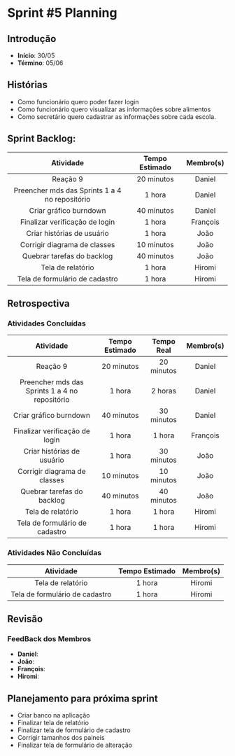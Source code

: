﻿# Sprint #5 Planning

## Introdução

- **Início**: 30/05
- **Término**: 05/06

## Histórias

- Como funcionário quero poder fazer login
- Como funcionário quero visualizar as informações sobre alimentos
- Como secretário quero cadastrar as informações sobre cada escola.

## Sprint Backlog:

| Atividade                                      | Tempo Estimado | Membro(s)     |
|:----------------------------------------------:|:--------------:|:-------------:|
| Reação 9                                       | 20 minutos     | Daniel        |
| Preencher mds das Sprints 1 a 4 no repositório | 1 hora         | Daniel        |	
| Criar gráfico burndown                         | 40 minutos     | Daniel        |
| Finalizar verificação de login                 | 1 hora         | François      |
| Criar histórias de usuário                     | 1 hora         | João          |
| Corrigir diagrama de classes                   | 10 minutos     | João          |
| Quebrar tarefas do backlog                     | 40 minutos     | João          |
| Tela de relatório                              | 1 hora         | Hiromi        |
| Tela de formulário de cadastro                 | 1 hora         | Hiromi        |

## Retrospectiva

### Atividades Concluídas

| Atividade                                      | Tempo Estimado | Tempo Real 		      | Membro(s)     |
|:----------------------------------------------:|:--------------:|:-------------------:|:-------------:|
| Reação 9                                       | 20 minutos     | 20 minutos          | Daniel        |
| Preencher mds das Sprints 1 a 4 no repositório | 1 hora         | 2 horas             | Daniel        |	
| Criar gráfico burndown                         | 40 minutos     | 30 minutos          | Daniel        |
| Finalizar verificação de login                 | 1 hora         | 1 hora              | François      |
| Criar histórias de usuário                     | 1 hora         | 30 minutos          | João          |
| Corrigir diagrama de classes                   | 10 minutos     | 10 minutos          | João          |
| Quebrar tarefas do backlog                     | 40 minutos     | 40 minutos          | João          |
| Tela de relatório                              | 1 hora         | 1 hora              | Hiromi        |
| Tela de formulário de cadastro                 | 1 hora         | 1 hora              | Hiromi        |



### Atividades Não Concluídas

| Atividade                                | Tempo Estimado | Membro(s)     |
|:----------------------------------------:|:--------------:|:-------------:|
| Tela de relatório                        | 1 hora         | Hiromi        |
| Tela de formulário de cadastro           | 1 hora         | Hiromi        |

## Revisão



### FeedBack dos Membros

- **Daniel**:
- **João**:
- **François**:
- **Hiromi**:

## Planejamento para próxima sprint

- Criar banco na aplicação
- Finalizar tela de relatório
- Finalizar tela de formulário de cadastro
- Corrigir tamanhos dos paineis
- Finalizar tela de formulário de alteração
